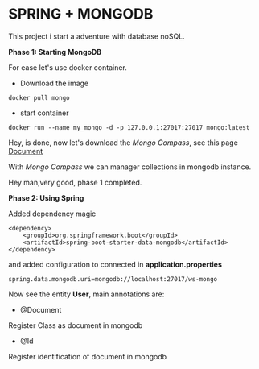 # SPRING + MONGODB

This project i start a adventure with database noSQL.

**Phase 1: Starting MongoDB**

For ease let's use docker container.

-	Download the image

```
docker pull mongo

```

-	start container 

```
docker run --name my_mongo -d -p 127.0.0.1:27017:27017 mongo:latest

```

Hey, is done, now let's download the *Mongo Compass*, see this page [Document](https://docs.mongodb.com/compass/master/install/#install-on-ubuntu)

With *Mongo Compass* we can manager collections in mongodb instance.

Hey man,very good, phase 1 completed.


**Phase 2: Using Spring**

Added dependency magic


```
<dependency>
	<groupId>org.springframework.boot</groupId>
	<artifactId>spring-boot-starter-data-mongodb</artifactId>
</dependency>

```

and added configuration to connected in **application.properties**

```
spring.data.mongodb.uri=mongodb://localhost:27017/ws-mongo
```

Now see the entity **User**, main annotations are:

-	@Document

Register Class as document in mongodb

-	@Id

Register identification of document in mongodb

